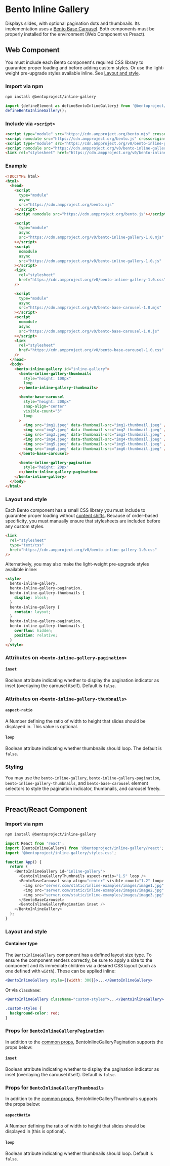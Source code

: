# Bento Inline Gallery

Displays slides, with optional pagination dots and thumbnails. Its implementation uses a [Bento Base Carousel](https://www.npmjs.com/package/@bentoproject/base-carousel). Both components must be properly installed for the environment (Web Component vs Preact).

## Web Component

You must include each Bento component's required CSS library to guarantee proper loading and before adding custom styles. Or use the light-weight pre-upgrade styles available inline. See [Layout and style](#layout-and-style).

### Import via npm

```sh
npm install @bentoproject/inline-gallery
```

```javascript
import {defineElement as defineBentoInlineGallery} from '@bentoproject/inline-gallery';
defineBentoInlineGallery();
```

### Include via `<script>`

```html
<script type="module" src="https://cdn.ampproject.org/bento.mjs" crossorigin="anonymous"></script>
<script nomodule src="https://cdn.ampproject.org/bento.js" crossorigin="anonymous"></script>
<script type="module" src="https://cdn.ampproject.org/v0/bento-inline-gallery-1.0.mjs" crossorigin="anonymous"></script>
<script nomodule src="https://cdn.ampproject.org/v0/bento-inline-gallery-1.0.js" crossorigin="anonymous"></script>
<link rel="stylesheet" href="https://cdn.ampproject.org/v0/bento-inline-gallery-1.0.css" crossorigin="anonymous">
```

### Example

<!--% example %-->

```html
<!DOCTYPE html>
<html>
  <head>
    <script
      type="module"
      async
      src="https://cdn.ampproject.org/bento.mjs"
    ></script>
    <script nomodule src="https://cdn.ampproject.org/bento.js"></script>

    <script
      type="module"
      async
      src="https://cdn.ampproject.org/v0/bento-inline-gallery-1.0.mjs"
    ></script>
    <script
      nomodule
      async
      src="https://cdn.ampproject.org/v0/bento-inline-gallery-1.0.js"
    ></script>
    <link
      rel="stylesheet"
      href="https://cdn.ampproject.org/v0/bento-inline-gallery-1.0.css"
    />

    <script
      type="module"
      async
      src="https://cdn.ampproject.org/v0/bento-base-carousel-1.0.mjs"
    ></script>
    <script
      nomodule
      async
      src="https://cdn.ampproject.org/v0/bento-base-carousel-1.0.js"
    ></script>
    <link
      rel="stylesheet"
      href="https://cdn.ampproject.org/v0/bento-base-carousel-1.0.css"
    />
  </head>
  <body>
    <bento-inline-gallery id="inline-gallery">
      <bento-inline-gallery-thumbnails
        style="height: 100px"
        loop
      ></bento-inline-gallery-thumbnails>

      <bento-base-carousel
        style="height: 200px"
        snap-align="center"
        visible-count="3"
        loop
      >
        <img src="img1.jpeg" data-thumbnail-src="img1-thumbnail.jpeg" />
        <img src="img2.jpeg" data-thumbnail-src="img2-thumbnail.jpeg" />
        <img src="img3.jpeg" data-thumbnail-src="img3-thumbnail.jpeg" />
        <img src="img4.jpeg" data-thumbnail-src="img4-thumbnail.jpeg" />
        <img src="img5.jpeg" data-thumbnail-src="img5-thumbnail.jpeg" />
        <img src="img6.jpeg" data-thumbnail-src="img6-thumbnail.jpeg" />
      </bento-base-carousel>

      <bento-inline-gallery-pagination
        style="height: 20px"
      ></bento-inline-gallery-pagination>
    </bento-inline-gallery>
  </body>
</html>
```

### Layout and style

Each Bento component has a small CSS library you must include to guarantee proper loading without [content shifts](https://web.dev/cls/). Because of order-based specificity, you must manually ensure that stylesheets are included before any custom styles.

```html
<link
  rel="stylesheet"
  type="text/css"
  href="https://cdn.ampproject.org/v0/bento-inline-gallery-1.0.css"
/>
```

Alternatively, you may also make the light-weight pre-upgrade styles available inline:

```html
<style>
  bento-inline-gallery,
  bento-inline-gallery-pagination,
  bento-inline-gallery-thumbnails {
    display: block;
  }
  bento-inline-gallery {
    contain: layout;
  }
  bento-inline-gallery-pagination,
  bento-inline-gallery-thumbnails {
    overflow: hidden;
    position: relative;
  }
</style>
```

### Attributes on `<bento-inline-gallery-pagination>`

#### `inset`

Boolean attribute indicating whether to display the pagination indicator as inset (overlaying the carousel itself). Default is `false`.

### Attributes on `<bento-inline-gallery-thumbnails>`

#### `aspect-ratio`

A Number defining the ratio of width to height that slides should be displayed in. This value is optional.

#### `loop`

Boolean attribute indicating whether thumbnails should loop. The default is `false`.

### Styling

You may use the `bento-inline-gallery`, `bento-inline-gallery-pagination`, `bento-inline-gallery-thumbnails`, and `bento-base-carousel` element selectors to style the pagination indicator, thumbnails, and carousel freely.

---

## Preact/React Component

### Import via npm

```sh
npm install @bentoproject/inline-gallery
```

```javascript
import React from 'react';
import {BentoInlineGallery} from '@bentoproject/inline-gallery/react';
import '@bentoproject/inline-gallery/styles.css';

function App() {
  return (
    <BentoInlineGallery id="inline-gallery">
      <BentoInlineGalleryThumbnails aspect-ratio="1.5" loop />
      <BentoBaseCarousel snap-align="center" visible-count="1.2" loop>
        <img src="server.com/static/inline-examples/images/image1.jpg" />
        <img src="server.com/static/inline-examples/images/image2.jpg" />
        <img src="server.com/static/inline-examples/images/image3.jpg" />
      </BentoBaseCarousel>
      <BentoInlineGalleryPagination inset />
    </BentoInlineGallery>
  );
}
```

### Layout and style

#### Container type

The `BentoInlineGallery` component has a defined layout size type. To ensure the component renders correctly, be sure to apply a size to the component and its immediate children via a desired CSS layout (such as one defined with `width`). These can be applied inline:

```jsx
<BentoInlineGallery style={{width: 300}}>...</BentoInlineGallery>
```

Or via `className`:

```jsx
<BentoInlineGallery className="custom-styles">...</BentoInlineGallery>
```

```css
.custom-styles {
  background-color: red;
}
```

### Props for `BentoInlineGalleryPagination`

In addition to the [common props](../../../docs/spec/bento-common-props.md), BentoInlineGalleryPagination supports the props below:

#### `inset`

Boolean attribute indicating whether to display the pagination indicator as inset (overlaying the carousel itself). Default is `false`.

### Props for `BentoInlineGalleryThumbnails`

In addition to the [common props](../../../docs/spec/bento-common-props.md), BentoInlineGalleryThumbnails supports the props below:

#### `aspectRatio`

A Number defining the ratio of width to height that slides should be displayed in (this is optional).

#### `loop`

Boolean attribute indicating whether thumbnails should loop. Default is `false`.
